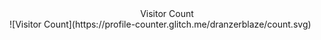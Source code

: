 <div align ="center">Visitor Count</div>
![Visitor Count](https://profile-counter.glitch.me/dranzerblaze/count.svg)

